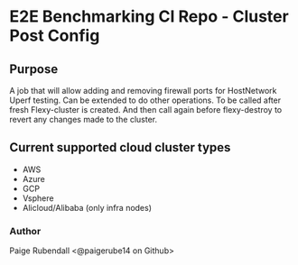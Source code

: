 # E2E Benchmarking CI Repo - Cluster Post Config

## Purpose

A job that will allow adding and removing firewall ports for HostNetwork Uperf testing. Can be extended to do other operations. To be called after fresh Flexy-cluster is created. And then call again before flexy-destroy to revert any changes made to the cluster.


## Current supported cloud cluster types
* AWS
* Azure
* GCP
* Vsphere
* Alicloud/Alibaba (only infra nodes)

### Author
Paige Rubendall <@paigerube14 on Github>

